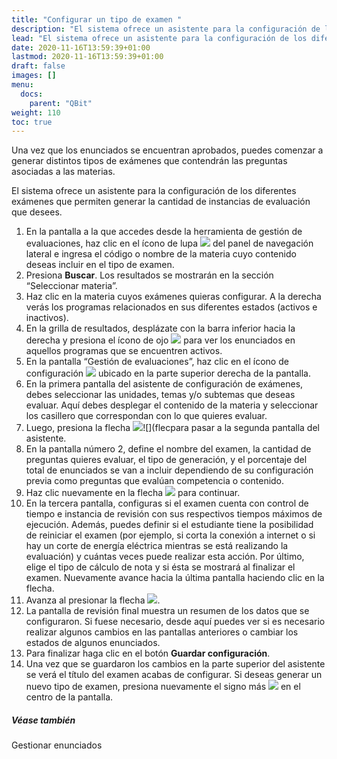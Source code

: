 ```yaml
---
title: "Configurar un tipo de examen "
description: "El sistema ofrece un asistente para la configuración de los diferentes exámenes que permiten generar la cantidad de instancias de evaluación que desees."
lead: "El sistema ofrece un asistente para la configuración de los diferentes exámenes que permiten generar la cantidad de instancias de evaluación que desees."
date: 2020-11-16T13:59:39+01:00
lastmod: 2020-11-16T13:59:39+01:00
draft: false
images: []
menu:
  docs:
    parent: "QBit"
weight: 110
toc: true
---
```


Una vez que los enunciados se encuentran aprobados, puedes comenzar a generar distintos tipos de exámenes que contendrán las preguntas asociadas a las materias. 

El sistema ofrece un asistente para la configuración de los diferentes exámenes que permiten generar la cantidad de instancias de evaluación que desees.

1. En la pantalla a la que accedes desde la herramienta de gestión de evaluaciones, haz clic en el ícono de lupa ![](search.png) del panel de navegación lateral e ingresa el código o nombre de la materia cuyo contenido deseas incluir en el tipo de examen.
2. Presiona **Buscar**. Los resultados se mostrarán en la sección “Seleccionar materia”.
3. Haz clic en la materia cuyos exámenes quieras configurar. A la derecha verás los programas relacionados en sus diferentes estados (activos e inactivos).
4. En la grilla de resultados, desplázate con la barra inferior hacia la derecha y presiona el ícono de ojo ![](eye2.png) para ver los enunciados en aquellos programas que se encuentren activos.
5. En la pantalla “Gestión de evaluaciones”, haz clic en el ícono de configuración ![](config.png) ubicado en la parte superior derecha de la pantalla.
6. En la primera pantalla del asistente de configuración de exámenes, debes seleccionar las unidades, temas y/o subtemas que deseas evaluar. Aquí debes desplegar el contenido de la materia y seleccionar los casillero que correspondan con lo que quieres evaluar. 
7. Luego, presiona la flecha ![](flecha%20asistente.png)![](flecpara pasar a la segunda pantalla del asistente.
8. En la pantalla número 2, define el nombre del examen, la cantidad de preguntas quieres evaluar, el tipo de generación, y el porcentaje del total de enunciados se van a incluir dependiendo de su configuración previa como preguntas que evalúan competencia o contenido.
9. Haz clic nuevamente en la flecha ![](flecha%20asistente.png) para continuar.
10. En la tercera pantalla, configuras si el examen cuenta con control de tiempo e instancia de revisión con sus respectivos tiempos máximos de ejecución. Además, puedes definir si el estudiante tiene la posibilidad de reiniciar el examen (por ejemplo, si corta la conexión a internet o si hay un corte de energía eléctrica mientras se está realizando la evaluación) y cuántas veces puede realizar esta acción. Por último, elige el tipo de cálculo de nota y si ésta se mostrará al finalizar el examen.
Nuevamente avance hacia la última pantalla haciendo clic en la flecha.
11. Avanza al presionar la flecha ![](flecha%20asistente.png).
12. La pantalla de revisión final muestra un resumen de los datos que se configuraron. Si fuese necesario, desde aquí puedes ver si es necesario realizar algunos cambios en las pantallas anteriores o cambiar los estados de algunos enunciados.
13. Para finalizar haga clic en el botón **Guardar configuración**.
14. Una vez que se guardaron los cambios en la parte superior del asistente se verá el título del examen acabas de configurar. Si deseas generar un nuevo tipo de examen, presiona nuevamente el signo más ![](signo%20mas%20asistente.png) en el centro de la pantalla.

##### Véase también
Gestionar enunciados



